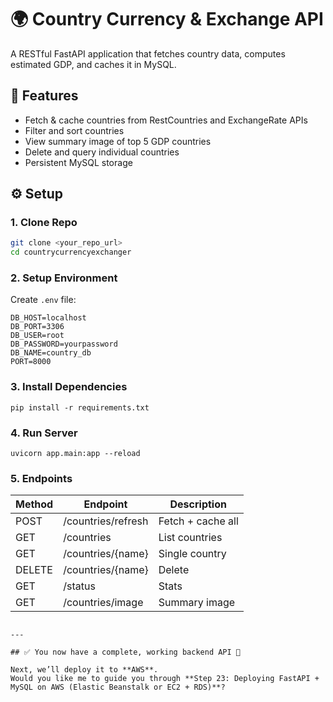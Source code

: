 # 🌍 Country Currency & Exchange API

A RESTful FastAPI application that fetches country data, computes estimated GDP, and caches it in MySQL.

## 🚀 Features
- Fetch & cache countries from RestCountries and ExchangeRate APIs
- Filter and sort countries
- View summary image of top 5 GDP countries
- Delete and query individual countries
- Persistent MySQL storage

## ⚙️ Setup

### 1. Clone Repo
```bash
git clone <your_repo_url>
cd countrycurrencyexchanger
````

### 2. Setup Environment

Create `.env` file:

```
DB_HOST=localhost
DB_PORT=3306
DB_USER=root
DB_PASSWORD=yourpassword
DB_NAME=country_db
PORT=8000
```

### 3. Install Dependencies

```
pip install -r requirements.txt
```

### 4. Run Server

```
uvicorn app.main:app --reload
```

### 5. Endpoints

| Method | Endpoint           | Description       |
| ------ | ------------------ | ----------------- |
| POST   | /countries/refresh | Fetch + cache all |
| GET    | /countries         | List countries    |
| GET    | /countries/{name}  | Single country    |
| DELETE | /countries/{name}  | Delete            |
| GET    | /status            | Stats             |
| GET    | /countries/image   | Summary image     |

```

---

## ✅ You now have a complete, working backend API 🎉

Next, we’ll deploy it to **AWS**.  
Would you like me to guide you through **Step 23: Deploying FastAPI + MySQL on AWS (Elastic Beanstalk or EC2 + RDS)**?
```
